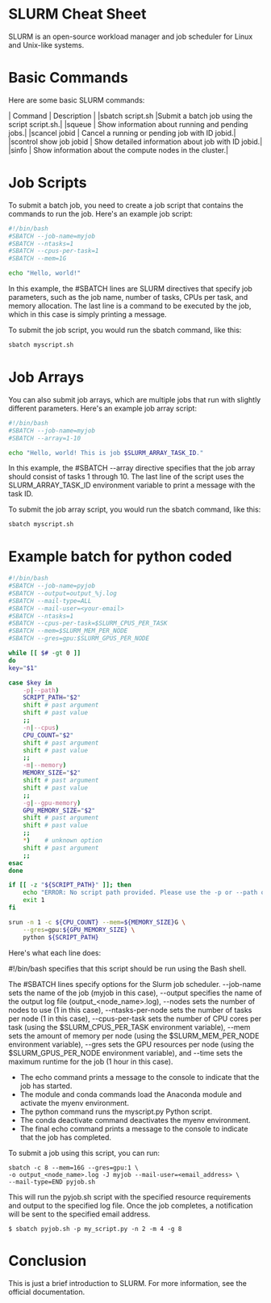 # SLURM Cheat Sheet
SLURM is an open-source workload manager and job scheduler for Linux and Unix-like systems.

# Basic Commands
Here are some basic SLURM commands:

| Command |	Description |
|sbatch script.sh	|Submit a batch job using the script script.sh.|
|squeue	| Show information about running and pending jobs.|
|scancel jobid	| Cancel a running or pending job with ID jobid.|
|scontrol show job jobid	| Show detailed information about job with ID jobid.|
|sinfo	| Show information about the compute nodes in the cluster.|

# Job Scripts
To submit a batch job, you need to create a job script that contains the commands to run the job. Here's an example job script:

```bash
#!/bin/bash
#SBATCH --job-name=myjob
#SBATCH --ntasks=1
#SBATCH --cpus-per-task=1
#SBATCH --mem=1G

echo "Hello, world!"
```
In this example, the #SBATCH lines are SLURM directives that specify job parameters, such as the job name, number of tasks, CPUs per task, and memory allocation. The last line is a command to be executed by the job, which in this case is simply printing a message.

To submit the job script, you would run the sbatch command, like this:

```bash
sbatch myscript.sh
```

# Job Arrays
You can also submit job arrays, which are multiple jobs that run with slightly different parameters. Here's an example job array script:

```bash
#!/bin/bash
#SBATCH --job-name=myjob
#SBATCH --array=1-10

echo "Hello, world! This is job $SLURM_ARRAY_TASK_ID."
```

In this example, the #SBATCH --array directive specifies that the job array should consist of tasks 1 through 10. The last line of the script uses the SLURM_ARRAY_TASK_ID environment variable to print a message with the task ID.

To submit the job array script, you would run the sbatch command, like this:

```bash
sbatch myscript.sh
```

# Example batch for python coded

```bash
#!/bin/bash
#SBATCH --job-name=pyjob
#SBATCH --output=output_%j.log
#SBATCH --mail-type=ALL
#SBATCH --mail-user=<your-email>
#SBATCH --ntasks=1
#SBATCH --cpus-per-task=$SLURM_CPUS_PER_TASK
#SBATCH --mem=$SLURM_MEM_PER_NODE
#SBATCH --gres=gpu:$SLURM_GPUS_PER_NODE

while [[ $# -gt 0 ]]
do
key="$1"

case $key in
    -p|--path)
    SCRIPT_PATH="$2"
    shift # past argument
    shift # past value
    ;;
    -n|--cpus)
    CPU_COUNT="$2"
    shift # past argument
    shift # past value
    ;;
    -m|--memory)
    MEMORY_SIZE="$2"
    shift # past argument
    shift # past value
    ;;
    -g|--gpu-memory)
    GPU_MEMORY_SIZE="$2"
    shift # past argument
    shift # past value
    ;;
    *)    # unknown option
    shift # past argument
    ;;
esac
done

if [[ -z "${SCRIPT_PATH}" ]]; then
    echo "ERROR: No script path provided. Please use the -p or --path option to specify the path of the Python script."
    exit 1
fi

srun -n 1 -c ${CPU_COUNT} --mem=${MEMORY_SIZE}G \
    --gres=gpu:${GPU_MEMORY_SIZE} \
    python ${SCRIPT_PATH}

```

Here's what each line does:

#!/bin/bash specifies that this script should be run using the Bash shell.

The #SBATCH lines specify options for the Slurm job scheduler. 
  --job-name sets the name of the job (myjob in this case), 
  --output specifies the name of the output log file (output_<node_name>.log), 
  --nodes sets the number of nodes to use (1 in this case), 
  --ntasks-per-node sets the number of tasks per node (1 in this case), 
  --cpus-per-task sets the number of CPU cores per task (using the $SLURM_CPUS_PER_TASK environment variable), 
  --mem sets the amount of memory per node (using the $SLURM_MEM_PER_NODE environment variable), 
  --gres sets the GPU resources per node (using the $SLURM_GPUS_PER_NODE environment variable), and 
  --time sets the maximum runtime for the job (1 hour in this case).
  
- The echo command prints a message to the console to indicate that the job has started.
- The module and conda commands load the Anaconda module and activate the myenv environment.
- The python command runs the myscript.py Python script.
- The conda deactivate command deactivates the myenv environment.
- The final echo command prints a message to the console to indicate that the job has completed.

To submit a job using this script, you can run:
```
sbatch -c 8 --mem=16G --gres=gpu:1 \
-o output_<node_name>.log -J myjob --mail-user=<email_address> \
--mail-type=END pyjob.sh
```

This will run the pyjob.sh script with the specified resource requirements and output to the specified log file. Once the job completes, a notification will be sent to the specified email address.

```
$ sbatch pyjob.sh -p my_script.py -n 2 -m 4 -g 8
```

# Conclusion
This is just a brief introduction to SLURM. For more information, see the official documentation.



